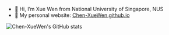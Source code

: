 - 👋 Hi, I’m Xue Wen from National University of Singapore, NUS
- 🥳 My personal website: [Chen-XueWen.github.io](https://chen-xuewen.github.io/)

![Chen-XueWen's GitHub stats](https://github-readme-stats.vercel.app/api?username=Chen-XueWen&show_icons=true&bg_color=00000000)


<!--
**Chen-XueWen/Chen-XueWen** is a ✨ _special_ ✨ repository because its `README.md` (this file) appears on your GitHub profile.

Here are some ideas to get you started:

- 🔭 I’m currently working on ...
- 🌱 I’m currently learning ...
- 👯 I’m looking to collaborate on ...
- 🤔 I’m looking for help with ...
- 💬 Ask me about ...
- 📫 How to reach me: ...
- 😄 Pronouns: ...
- ⚡ Fun fact: ...
-->
